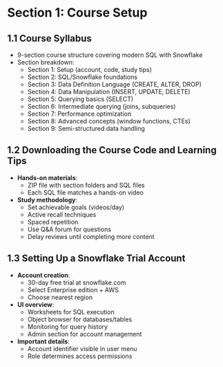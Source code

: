 # Section 1: Course Setup

## 1.1 Course Syllabus
- 9-section course structure covering modern SQL with Snowflake
- Section breakdown:
  - Section 1: Setup (account, code, study tips)
  - Section 2: SQL/Snowflake foundations
  - Section 3: Data Definition Language (CREATE, ALTER, DROP)
  - Section 4: Data Manipulation (INSERT, UPDATE, DELETE)
  - Section 5: Querying basics (SELECT)
  - Section 6: Intermediate querying (joins, subqueries)
  - Section 7: Performance optimization
  - Section 8: Advanced concepts (window functions, CTEs)
  - Section 9: Semi-structured data handling

## 1.2 Downloading the Course Code and Learning Tips
- **Hands-on materials**: 
  - ZIP file with section folders and SQL files
  - Each SQL file matches a hands-on video
- **Study methodology**:
  - Set achievable goals (videos/day)
  - Active recall techniques
  - Spaced repetition
  - Use Q&A forum for questions
  - Delay reviews until completing more content

## 1.3 Setting Up a Snowflake Trial Account
- **Account creation**:
  - 30-day free trial at snowflake.com
  - Select Enterprise edition + AWS
  - Choose nearest region
- **UI overview**:
  - Worksheets for SQL execution
  - Object browser for databases/tables
  - Monitoring for query history
  - Admin section for account management
- **Important details**:
  - Account identifier visible in user menu
  - Role determines access permissions